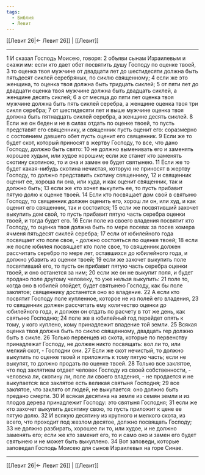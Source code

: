 ```yaml
---
tags:
  - Библия
  - Левит
---
```

[[Левит 26|← Левит 26]] | [[Левит]]

---
1 И сказал Господь Моисею, говоря:
2 объяви сынам Израилевым и скажи им: если кто дает обет посвятить душу Господу по оценке твоей,
3 то оценка твоя мужчине от двадцати лет до шестидесяти должна быть пятьдесят сиклей серебряных, по сиклю священному;
4 если же это женщина, то оценка твоя должна быть тридцать сиклей;
5 от пяти лет до двадцати оценка твоя мужчине должна быть двадцать сиклей, а женщине десять сиклей;
6 а от месяца до пяти лет оценка твоя мужчине должна быть пять сиклей серебра, а женщине оценка твоя три сикля серебра;
7 от шестидесяти лет и выше мужчине оценка твоя должна быть пятнадцать сиклей серебра, а женщине десять сиклей.
8 Если же он беден и не в силах отдать по оценке твоей, то пусть представят его священнику, и священник пусть оценит его: соразмерно с состоянием давшего обет пусть оценит его священник.
9 Если же то будет скот, который приносят в жертву Господу, то все, что дано Господу, должно быть свято:
10 не должно выменивать его и заменять хорошее худым, или худое хорошим; если же станет кто заменять скотину скотиною, то и она и замен ее будет святынею.
11 Если же то будет какая-нибудь скотина нечистая, которую не приносят в жертву Господу, то должно представить скотину священнику,
12 и священник оценит ее, хороша ли она, или худа, и как оценит священник, так и должно быть;
13 если же кто хочет выкупить ее, то пусть прибавит пятую долю к оценке твоей.
14 Если кто посвящает дом свой в святыню Господу, то священник должен оценить его, хорош ли он, или худ, и как оценит его священник, так и состоится;
15 если же посвятивший захочет выкупить дом свой, то пусть прибавит пятую часть серебра оценки твоей, и тогда будет его.
16 Если поле из своего владения посвятит кто Господу, то оценка твоя должна быть по мере посева: за посев хомера ячменя пятьдесят сиклей серебра;
17 если от юбилейного года посвящает кто поле свое, - должно состояться по оценке твоей;
18 если же после юбилея посвящает кто поле свое, то священник должен рассчитать серебро по мере лет, оставшихся до юбилейного года, и должно убавить из оценки твоей;
19 если же захочет выкупить поле посвятивший его, то пусть он прибавит пятую часть серебра оценки твоей, и оно останется за ним;
20 если же он не выкупит поля, и будет продано поле другому человеку, то уже нельзя выкупить:
21 поле то, когда оно в юбилей отойдет, будет святынею Господу, как бы поле заклятое; священнику достанется оно во владение.
22 А если кто посвятит Господу поле купленное, которое не из полей его владения,
23 то священник должен рассчитать ему количество оценки до юбилейного года, и должен он отдать по расчету в тот же день, как святыню Господню;
24 поле же в юбилейный год перейдет опять к тому, у кого куплено, кому принадлежит владение той земли.
25 Всякая оценка твоя должна быть по сиклю священному, двадцать гер должно быть в сикле.
26 Только первенцев из скота, которые по первенству принадлежат Господу, не должен никто посвящать: вол ли то, или мелкий скот, - Господни они.
27 Если же скот нечистый, то должно выкупить по оценке твоей и приложить к тому пятую часть; если не выкупят, то должно продать по оценке твоей.
28 Только все заклятое, что под заклятием отдает человек Господу из своей собственности, - человека ли, скотину ли, поле ли своего владения, - не продается и не выкупается: все заклятое есть великая святыня Господня;
29 все заклятое, что заклято от людей, не выкупается: оно должно быть предано смерти.
30 И всякая десятина на земле из семян земли и из плодов дерева принадлежит Господу: это святыня Господня;
31 если же кто захочет выкупить десятину свою, то пусть приложит к цене ее пятую долю.
32 И всякую десятину из крупного и мелкого скота, из всего, что проходит под жезлом десятое, должно посвящать Господу;
33 не должно разбирать, хорошее ли то, или худое, и не должно заменять его; если же кто заменит его, то и само оно и замен его будет святынею и не может быть выкуплено.
34 Вот заповеди, которые заповедал Господь Моисею для сынов Израилевых на горе Синае.

---
[[Левит 26|← Левит 26]] | [[Левит]]